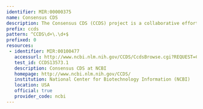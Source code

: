 ```yaml
---
identifier: MIR:00000375
name: Consensus CDS
description: The Consensus CDS (CCDS) project is a collaborative effort to identify a core set of human and mouse protein coding regions that are consistently annotated and of high quality. The CCDS set is calculated following coordinated whole genome annotation updates carried out by the NCBI, WTSI, and Ensembl. The long term goal is to support convergence towards a standard set of gene annotations.
prefix: ccds
pattern: ^CCDS\d+\.\d+$
prefixed: 0
resources:
 - identifier: MIR:00100477
   accessurl: http://www.ncbi.nlm.nih.gov/CCDS/CcdsBrowse.cgi?REQUEST=CCDS&DATA=${id}
   test_id: CCDS13573.1
   description: Consensus CDS at NCBI
   homepage: http://www.ncbi.nlm.nih.gov/CCDS/
   institution: National Center for Biotechnology Information (NCBI)
   location: USA
   official: true
   provider_code: ncbi
---
```

